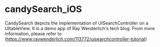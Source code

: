 # candySearch_iOS
CandySearch depicts the implementation of UISearchController on a UItableView. It is a demo app of Ray Wenderlich's tech blog. From more information, please refer to (https://www.raywenderlich.com/113772/uisearchcontroller-tutorial) 
